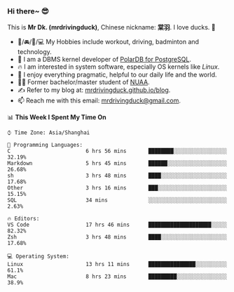 ### Hi there~ 😎

This is **Mr Dk. (mrdrivingduck)**, Chinese nickname: **棠羽**. I love ducks. 🦆

- 💪/🚘/🏸/💻 My Hobbies include workout, driving, badminton and technology.
- 🍊 I am a DBMS kernel developer of [PolarDB for PostgreSQL](https://github.com/ApsaraDB/PolarDB-for-PostgreSQL).
- 🔥 I am interested in system software, especially OS kernels like *Linux*.
- 🔧 I enjoy everything pragmatic, helpful to our daily life and the world.
- 👨‍🎓 Former bachelor/master student of [NUAA](https://en.wikipedia.org/wiki/Nanjing_University_of_Aeronautics_and_Astronautics).
- ✍ Refer to my blog at: [mrdrivingduck.github.io/blog](https://www.mrdrivingduck.cn/blog/#/).
- 📫 Reach me with this email: [mrdrivingduck@gmail.com](mailto:mrdrivingduck@gmail.com).

<!--START_SECTION:waka-->
📊 **This Week I Spent My Time On** 

```text
⌚︎ Time Zone: Asia/Shanghai

💬 Programming Languages: 
C                        6 hrs 56 mins       ████████░░░░░░░░░░░░░░░░░   32.19% 
Markdown                 5 hrs 45 mins       ██████░░░░░░░░░░░░░░░░░░░   26.68% 
sh                       3 hrs 48 mins       ████░░░░░░░░░░░░░░░░░░░░░   17.68% 
Other                    3 hrs 16 mins       ███░░░░░░░░░░░░░░░░░░░░░░   15.15% 
SQL                      34 mins             ░░░░░░░░░░░░░░░░░░░░░░░░░   2.63%

🔥 Editors: 
VS Code                  17 hrs 46 mins      ████████████████████░░░░░   82.32% 
Zsh                      3 hrs 48 mins       ████░░░░░░░░░░░░░░░░░░░░░   17.68%

💻 Operating System: 
Linux                    13 hrs 11 mins      ███████████████░░░░░░░░░░   61.1% 
Mac                      8 hrs 23 mins       █████████░░░░░░░░░░░░░░░░   38.9%

```


<!--END_SECTION:waka-->

<!-- ![Mr Dk.'s GitHub Stats](https://github-readme-stats.vercel.app/api?username=mrdrivingduck&count_private&show_icons=true&theme=buefy) -->

<!-- ![Most Used Languages](https://github-readme-stats.vercel.app/api/top-langs/?username=mrdrivingduck&exclude_repo=mips32-CPU,snort-tcp-socket&theme=buefy&layout=compact&langs_count=10) -->


<!--
**mrdrivingduck/mrdrivingduck** is a ✨ _special_ ✨ repository because its `README.md` (this file) appears on your GitHub profile.

Here are some ideas to get you started:

- 🔭 I’m currently working on ...
- 🌱 I’m currently learning ...
- 👯 I’m looking to collaborate on ...
- 🤔 I’m looking for help with ...
- 💬 Ask me about ...
- 📫 How to reach me: ...
- 😄 Pronouns: ...
- ⚡ Fun fact: ...
-->
